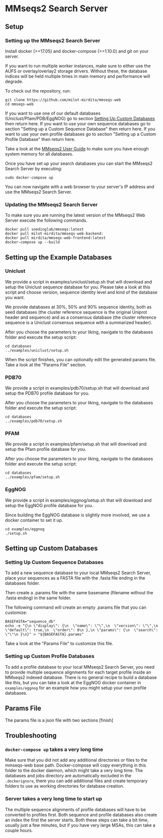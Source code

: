MMseqs2 Search Server
=====================

Setup
-----

### Setting up the MMseqs2 Search Server

Install docker (>=17.05) and docker-compose (>=1.10.0) and git on your server.

If you want to run multiple worker instances, make sure to either use the AUFS or overlay/overlay2 storage drivers.
Without these, the database indices will be held multiple times in main memory and performance will degrade.

To check out the repository, run:
```
git clone https://github.com/milot-mirdita/mmseqs-web
cd mmseqs-web
```

If you want to use one of our default databases (Uniclust/Pfam/PDB/EggNOG) go to section [Setting Up Custom Databases](#setting-up-custom-databases) then return here.
If you want to use your own sequence databases go to section "Setting up a Custom Sequence Database" then return here.
If you want to use your own profile databases go to section "Setting up a Custom Profile Database" then return here.

Take a look at the [MMseqs2 User Guide](https://github.com/soedinglab/mmseqs2/wiki) to make sure you have enough system memory for all databases.

Once you have set up your search databases you can start the MMseqs2 Search Server by executing:

```
sudo docker-compose up
```

You can now navigate with a web browser to your server's IP address and use the MMseqs2 Search Server.

### Updating the MMseqs2 Search Server
To make sure you are running the latest version of the MMseqs2 Web Server execute the following commands.

```
docker pull soedinglab/mmseqs:latest
docker pull milot-mirdita/mmseqs-web-backend:
docker pull mirdita/mmseqs-web-frontend:latest
docker-compose up --build
```

## Setting up the Example Databases

### Uniclust

We provide a script in examples/uniclust/setup.sh that will download and setup the Uniclust sequence database for you.
Please take a look at this script and choose version, sequence identity level and kind of the database you want.

We provide databases at 30%, 50% and 90% sequence identity, both as seed databases (the cluster reference sequence is the original Uniprot header and sequence) and as a consensus database (the cluster reference sequence is a Uniclust consensus sequence with a summarized header).

After you choose the parameters to your liking, navigate to the databases folder and execute the setup script:

```
cd databases
../examples/uniclust/setup.sh
```

When the script finishes, you can optionally edit the generated params file. Take a look at the "Params File" section.

### PDB70

We provide a script in examples/pdb70/setup.sh that will download and setup the PDB70 profile database for you.

After you choose the parameters to your liking, navigate to the databases folder and execute the setup script:

```
cd databases
../examples/pdb70/setup.sh
```

### PFAM

We provide a script in examples/pfam/setup.sh that will download and setup the Pfam profile database for you.

After you choose the parameters to your liking, navigate to the databases folder and execute the setup script:

```
cd databases
../examples/pfam/setup.sh
```

### EggNOG

We provide a script in examples/eggnog/setup.sh that will download and setup the EggNOG profile database for you.

Since building the EggNOG database is slightly more involved, we use a docker container to set it up.

```
cd examples/eggnog
./setup.sh
```

## Setting up Custom Databases

### Setting Up Custom Sequence Databases

To add a new sequence database to your local MMseqs2 Search Server, place your sequences as a FASTA file with the .fasta file ending in the databases folder.

Then create a .params file with the same basename (filename without the .fasta ending) in the same folder.

The following command will create an empty .params file that you can customize:
```
BASEFASTA="sequence_db"
echo -e "{\n \"display\": {\n  \"name\": \"\",\n  \"version\": \"\",\n  \"default\": true,\n  \"order\": 0\n },\n \"params\": {\n  \"search\": \"\"\n }\n}" > "${BASEFASTA}.params"
```

Take a look at the "Params File" to customize this file.

### Setting up Custom Profile Databases
To add a profile database to your local MMseqs2 Search Server, you need to provide multiple sequence alignments for each target profile inside an MMseqs2 indexed database. There is no general recipe to build a database like this, but you can take a look at the EggNOG docker container in `examples/eggnog` for an example how you might setup your own profile databases.

Params File
-----------

The params file is a json file with two sections [finish]


Troubleshooting
---------------

### `docker-compose up` takes a very long time
Make sure that you did not add any additional directories or files to the mmseqs-web base path.
Docker-compose will copy everything in this folder to the docker daemon, which might take a very long time. The databases and jobs directory are automatically excluded in the `.dockerignore`, there you can add additional files and create temporary folders to use as working directories for database creation.

### Server takes a very long time to start up
The multiple sequence alignments of profile databases will have to be converted to profiles first.
Both sequence and profile databases also create an index the first the server starts. Both these steps can take a bit time, usually just a few minutes, but if you have very large MSAs, this can take a couple hours.
